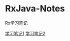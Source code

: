 # RxJava-Notes
Rx学习笔记

[学习笔记1](https://github.com/basti-shi031/RxJava-Notes/blob/master/Note1.md)
[学习笔记2](https://github.com/basti-shi031/RxJava-Notes/blob/master/Note2.md)
